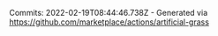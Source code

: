 Commits: 2022-02-19T08:44:46.738Z - Generated via https://github.com/marketplace/actions/artificial-grass
<br>

